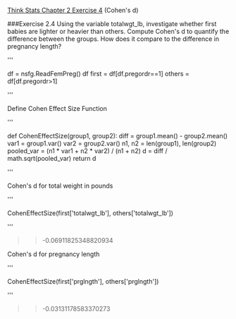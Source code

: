 [Think Stats Chapter 2 Exercise 4](http://greenteapress.com/thinkstats2/html/thinkstats2003.html#toc24) (Cohen's d)

###Exercise 2.4 
Using the variable totalwgt_lb, investigate whether first babies are lighter or heavier than others. Compute Cohen's d to quantify the difference between the groups. How does it compare to the difference in pregnancy length?

'''

df = nsfg.ReadFemPreg()
df
first = df[df.pregordr==1]
others = df[df.pregordr>1]

'''

Define Cohen Effect Size Function

'''

def CohenEffectSize(group1, group2):
    diff = group1.mean() - group2.mean()
    var1 = group1.var()
    var2 = group2.var()
    n1, n2 = len(group1), len(group2)
    pooled_var = (n1 * var1 + n2 * var2) / (n1 + n2)
    d = diff / math.sqrt(pooled_var)
    return d

'''

Cohen's d for total weight in pounds

'''

CohenEffectSize(first['totalwgt_lb'], others['totalwgt_lb'])

'''

>> -0.06911825348820934

Cohen's d for pregnancy length

'''

CohenEffectSize(first['prglngth'], others['prglngth'])

'''

>> -0.03131178583370273


